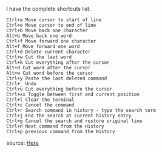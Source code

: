 I have the complete shortcuts list:

```
Ctrl+a Move cursor to start of line
Ctrl+e Move cursor to end of line
Ctrl+b Move back one character
Alt+b Move back one word
Ctrl+f Move forward one character
Alt+f Move forward one word
Ctrl+d Delete current character
Ctrl+w Cut the last word
Ctrl+k Cut everything after the cursor
Alt+d Cut word after the cursor
Alt+w Cut word before the cursor
Ctrl+y Paste the last deleted command
Ctrl+_ Undo
Ctrl+u Cut everything before the cursor
Ctrl+xx Toggle between first and current position
Ctrl+l Clear the terminal
Ctrl+c Cancel the command
Ctrl+r Search command in history - type the search term
Ctrl+j End the search at current history entry
Ctrl+g Cancel the search and restore original line
Ctrl+n Next command from the History
Ctrl+p previous command from the History
```

source: [Here](https://stackoverflow.com/questions/9679776/how-do-i-clear-delete-the-current-line-in-terminal)
